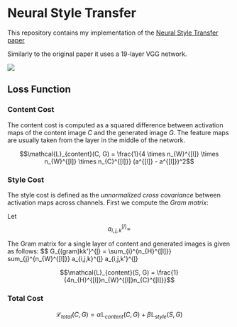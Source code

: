 # Neural Style Transfer
This repository contains my implementation of the [Neural Style Transfer paper](https://www.cv-foundation.org/openaccess/content_cvpr_2016/papers/Gatys_Image_Style_Transfer_CVPR_2016_paper.pdf)

Similarly to the original paper it uses a 19-layer VGG network.

![](https://github.com/iamkzntsv/neural-style-transfer/blob/main/nst.gif)

## Loss Function
### Content Cost
The content cost is computed as a squared difference between activation maps of the content image $C$ and the generated image $G$. The feature maps are usually taken from the layer in the middle of the network.

$$\mathcal{L}_{content}(C, G) = \frac{1}{4 \times n_{W}^{[l]} \times n_{W}^{[l]} \times n_{C}^{[l]}} (a^{[l]} - a^{[l]})^2$$

### Style Cost

The style cost is defined as the *unnormalized cross covariance* between activation maps across channels.
First we compute the *Gram matrix*:

Let $$a_{i,j,k}^[l] = $$

The Gram matrix for a single layer of content and generated images is given as follows:
$$ G_{(gram)kk'}^{[l](S)} = \sum_{i}^{n_{H}^{[l]}} sum_{j}^{n_{W}^{[l]}} a_{i,j,k}^{[l](S)} a_{i,j,k'}^{[l](S)}

$$\mathcal{L}_{content}(S, G) = \frac{1}{4n_{H}^{[l]}n_{W}^{[l]}n_{C}^{[l]}}$$

### Total Cost

$$\mathcal{L}_{total}(C, G) = \alpha \mathbb{L}_{content}(C, G) + \beta \mathbb{L}_{style}(S, G)$$